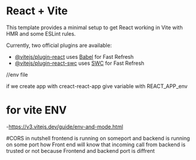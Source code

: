 # React + Vite

This template provides a minimal setup to get React working in Vite with HMR and some ESLint rules.

Currently, two official plugins are available:

- [@vitejs/plugin-react](https://github.com/vitejs/vite-plugin-react/blob/main/packages/plugin-react/README.md) uses [Babel](https://babeljs.io/) for Fast Refresh
- [@vitejs/plugin-react-swc](https://github.com/vitejs/vite-plugin-react-swc) uses [SWC](https://swc.rs/) for Fast Refresh


//env file 

if we create app with creact-react-app 
give variable with REACT_APP_env

# for vite ENV 

-https://v3.vitejs.dev/guide/env-and-mode.html

#CORS in nutshell
frontend is running on someport and backend is running on some port 
how Front end will know that incoming call from backend is trusted or not 
because Frontend and backend port is diffrent 
